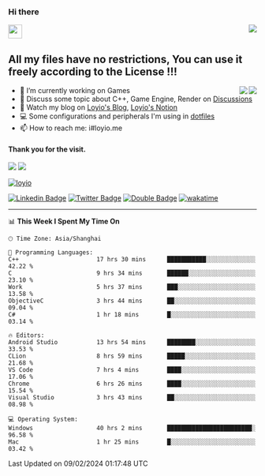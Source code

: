 <h3 align="left">Hi there</h3>
<img src='https://em-content.zobj.net/source/animated-noto-color-emoji/356/waving-hand_light-skin-tone_1f44b-1f3fb_1f3fb.gif' width='28' />
<a align="right" href="https://github.com/loyio/loyio/blob/master/STAR/README.md"><img align="right" src="https://img.shields.io/badge/LOYIO-STAR-green" /></a>

## All my files have no restrictions, You can use it freely according to the License !!!

<a href="https://github.com/loyio#gh-light-mode-only">
     <img align="right"  src="https://loy-readme.vercel.app/api/top-langs/?username=loyio&langs_count=6&hide=css,html,jupyter%20notebook" />
</a>

<a href="https://github.com/loyio#gh-dark-mode-only">
  <img align="right"  src="https://loy-readme.vercel.app/api/top-langs/?username=loyio&langs_count=6&theme=slateorange&hide=css,html,jupyter%20notebook" />
</a>



- 🔭 I’m currently working on Games
- 💬 Discuss some topic about C++, Game Engine, Render on [Discussions](https://github.com/loyio/loyio/discussions)
- 📔 Watch my blog on [Loyio's Blog](https://loyio.me), [Loyio's Notion](https://loyio.notion.site/loyio/Loyio-s-Dashboard-2f56bd29222a445ea9d9e8802a1ac83b)
- 💻 Some configurations and peripherals I'm using in [dotfiles](https://github.com/loyio/dotfiles)
- 📫 How to reach me: i#loyio.me


#### Thank you for the visit.
<img src="http://profile-counter.glitch.me/loyio/count.svg" />

<img src="https://loy-readme.vercel.app/api?username=loyio&show_icons=true&hide=stars&include_all_commits=true&hide_title=true&theme=slateorange" />

     

[![loyio](https://github-profile-trophy.vercel.app/?username=loyio&theme=onedark&column=4)](https://github.com/loyio)

[![Linkedin Badge](https://img.shields.io/badge/-@loyio-0077b5?style=flat-square&logo=Linkedin&logoColor=white&labelColor=0077b5&link=https://www.linkedin.com/in/loyio-hex-363172158/)](https://www.linkedin.com/in/loyio-hex-363172158/)
[![Twitter Badge](https://img.shields.io/badge/-@loyiome-000000?style=flat-square&labelColor=000000&logo=x&logoColor=white&link=https://twitter.com/loyiome)](https://twitter.com/loyiome)
[![Double Badge](https://img.shields.io/badge/@loyio-007722?style=flat&logo=Douban&logoColor=white)](https://www.douban.com/people/susmote)
[![wakatime](https://wakatime.com/badge/user/c0ddc104-5a20-41d1-ab9a-c4d9ea20a4d9.svg)](https://wakatime.com/@c0ddc104-5a20-41d1-ab9a-c4d9ea20a4d9)

-------
<!--START_SECTION:waka-->
📊 **This Week I Spent My Time On** 

```text
🕑︎ Time Zone: Asia/Shanghai

💬 Programming Languages: 
C++                      17 hrs 30 mins      ███████████░░░░░░░░░░░░░░   42.22 % 
C                        9 hrs 34 mins       ██████░░░░░░░░░░░░░░░░░░░   23.10 % 
Work                     5 hrs 37 mins       ███░░░░░░░░░░░░░░░░░░░░░░   13.58 % 
ObjectiveC               3 hrs 44 mins       ██░░░░░░░░░░░░░░░░░░░░░░░   09.04 % 
C#                       1 hr 18 mins        █░░░░░░░░░░░░░░░░░░░░░░░░   03.14 % 

🔥 Editors: 
Android Studio           13 hrs 54 mins      ████████░░░░░░░░░░░░░░░░░   33.53 % 
CLion                    8 hrs 59 mins       █████░░░░░░░░░░░░░░░░░░░░   21.68 % 
VS Code                  7 hrs 4 mins        ████░░░░░░░░░░░░░░░░░░░░░   17.06 % 
Chrome                   6 hrs 26 mins       ████░░░░░░░░░░░░░░░░░░░░░   15.54 % 
Visual Studio            3 hrs 43 mins       ██░░░░░░░░░░░░░░░░░░░░░░░   08.98 % 

💻 Operating System: 
Windows                  40 hrs 2 mins       ████████████████████████░   96.58 % 
Mac                      1 hr 25 mins        █░░░░░░░░░░░░░░░░░░░░░░░░   03.42 % 
```


 Last Updated on 09/02/2024 01:17:48 UTC
<!--END_SECTION:waka-->
